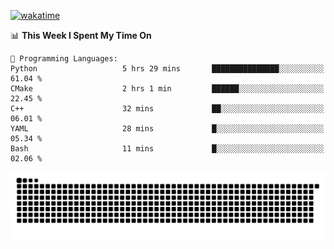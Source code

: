 [![wakatime](https://wakatime.com/badge/user/384f91c6-4eee-411f-8f3b-1b691f58a544.svg)](https://wakatime.com/@384f91c6-4eee-411f-8f3b-1b691f58a544)

<!--START_SECTION:waka-->
📊 **This Week I Spent My Time On** 

```text
💬 Programming Languages: 
Python                   5 hrs 29 mins       ███████████████░░░░░░░░░░   61.04 % 
CMake                    2 hrs 1 min         ██████░░░░░░░░░░░░░░░░░░░   22.45 % 
C++                      32 mins             ██░░░░░░░░░░░░░░░░░░░░░░░   06.01 % 
YAML                     28 mins             █░░░░░░░░░░░░░░░░░░░░░░░░   05.34 % 
Bash                     11 mins             █░░░░░░░░░░░░░░░░░░░░░░░░   02.06 % 
```


<!--END_SECTION:waka-->

<picture>
  <source media="(prefers-color-scheme: dark)" srcset="https://raw.githubusercontent.com/fuwx295/fuwx295/output/github-contribution-grid-snake-dark.svg">
  <source media="(prefers-color-scheme: light)" srcset="https://raw.githubusercontent.com/fuwx295/fuwx295/output/github-contribution-grid-snake.svg">
  <img alt="github contribution grid snake animation" src="https://raw.githubusercontent.com/fuwx295/fuwx295/output/github-contribution-grid-snake.svg">
</picture>
